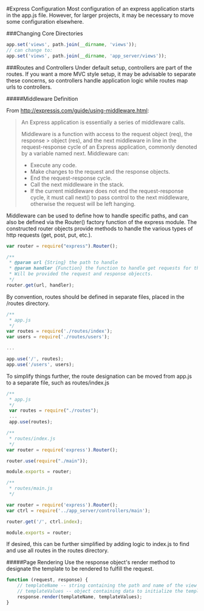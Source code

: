 #Express Configuration
Most configuration of an express application starts in the app.js file. However, for larger projects, it may be necessary to move some configuration elsewhere.

###Changing Core Directories
```js
app.set('views', path.join(__dirname, 'views'));
// can change to:
app.set('views', path.join(__dirname, 'app_server/views'));
```

###Routes and Controllers
Under default setup, controllers are part of the routes. If you want a more MVC style setup, it may be advisable to separate these concerns, so controllers handle application logic while routes map urls to controllers.

#####Middleware Definition

From http://expressjs.com/guide/using-middleware.html:
> An Express application is essentially a series of middleware calls.
> 
> Middleware is a function with access to the request object (req), the response > object (res), and the next middleware in line in the request-response cycle of an Express application, commonly denoted by a variable named next. Middleware can:
> 
> * Execute any code.
> * Make changes to the request and the response objects.
> * End the request-response cycle.
> * Call the next middleware in the stack.
> * If the current middleware does not end the request-response cycle, it must call next() to pass control to the next middleware, otherwise the request will be left hanging.

Middleware can be used to define how to handle specific paths, and can also be defined via the Router() factory function of the express module. The constructed router objects provide methods to handle the various types of http requests (get, post, put, etc.).

```js
var router = require("express").Router();

/**
 * @param url {String} the path to handle
 * @param handler {Function} the function to handle get requests for that path.
 * Will be provided the request and response objeccts.
 */
router.get(url, handler);
```

By convention, routes should be defined in separate files, placed in the /routes directory.

```js
/**
 * app.js
 */
var routes = require('./routes/index');
var users = require('./routes/users');

...

app.use('/', routes);
app.use('/users', users);
```

To simplify things further, the route designation can be moved from app.js to a separate file, such as routes/index.js

```js
/**
 * app.js
 */
 var routes = require("./routes");
 ...
 app.use(routes);

/**
 * routes/index.js
 */
var router = require('express').Router();

router.use(require("./main"));

module.exports = router;

/**
 * routes/main.js
 */

var router = require('express').Router();
var ctrl = require('../app_server/controllers/main');

router.get('/', ctrl.index);

module.exports = router;
```

If desired, this can be further simplified by adding logic to index.js to find and use all routes in the routes directory.

#####Page Rendering
Use the response object's render method to designate the template to be rendered to fulfill the request.

```js
function (request, response) {
    // templateName -- string containing the path and name of the view to render
    // templateValues -- object containing data to initialize the template with
    response.render(templateName, templateValues);
}
```
